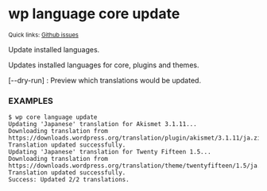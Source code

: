 # wp language core update

<small>Quick links: <a href="https://github.com/issues?q=is%3Aopen+label%3Acommand%3Alanguage-core-update+sort%3Aupdated-desc+org%3Awp-cli">Github issues</a></small>

Update installed languages.

Updates installed languages for core, plugins and themes.

[\--dry-run]
: Preview which translations would be updated.

### EXAMPLES

    $ wp core language update
    Updating 'Japanese' translation for Akismet 3.1.11...
    Downloading translation from https://downloads.wordpress.org/translation/plugin/akismet/3.1.11/ja.zip...
    Translation updated successfully.
    Updating 'Japanese' translation for Twenty Fifteen 1.5...
    Downloading translation from https://downloads.wordpress.org/translation/theme/twentyfifteen/1.5/ja.zip...
    Translation updated successfully.
    Success: Updated 2/2 translations.



